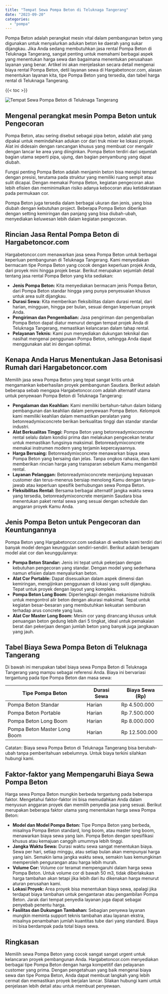 ```yaml
---
title: "Tempat Sewa Pompa Beton di Teluknaga Tangerang"
date: "2023-09-20"
categories: 
  - "pompa"
---
```




Pompa Beton adalah perangkat mesin vital dalam pembangunan beton yang digunakan untuk menyalurkan adukan beton ke daerah yang sukar dijangkau. Jika Anda sedang membutuhkan jasa rental Pompa Beton di Teluknaga Tangerang, sangat penting untuk memahami berbagai aspek yang menentukan harga sewa dan bagaimana menentukan perusahaan layanan yang benar. Artikel ini akan menjelaskan secara detail mengenai biaya rental Pompa Beton, detil layanan sewa di Hargabetoncor.com, alasan menentukan layanan kita, tipe Pompa Beton yang tersedia, dan tabel harga rental di Teluknaga Tangerang.

{{< toc >}}

![Tempat Sewa Pompa Beton di Teluknaga Tangerang](https://hargareadymixid.github.io/pompa/concrete-pump%20(22).png)

## Mengenal perangkat mesin Pompa Beton untuk Pengecoran

Pompa Beton, atau sering disebut sebagai pipa beton, adalah alat yang dipakai untuk memindahkan adukan cor dari truk mixer ke lokasi proyek. Alat ini didesain dengan rancangan khusus yang membuat cor mengalir dengan lancar ke area yang diinginkan. Pompa Beton terdiri dari sejumlah bagian utama seperti pipa, ujung, dan bagian penyambung yang dapat diubah.

Fungsi penting Pompa Beton adalah menjamin beton bisa mengisi tempat dengan presisi, terutama pada struktur yang memiliki ruang sempit atau sulit dicapai. Dengan memakai Pompa Beton, kegiatan pengecoran akan lebih efisien dan meminimalkan risiko adanya kebocoran atau ketidakrataan pada permukaan cor.

Pompa Beton juga tersedia dalam berbagai ukuran dan jenis, yang bisa diubah dengan kebutuhan project. Beberapa Pompa Beton diberikan dengan setting kemiringan dan panjang yang bisa diubah-ubah, menyediakan keluwesan lebih dalam kegiatan pengecoran.

## Rincian Jasa Rental Pompa Beton di Hargabetoncor.com

Hargabetoncor.com menawarkan jasa sewa Pompa Beton untuk berbagai keperluan pembangunan di Teluknaga Tangerang. Kami menyediakan bermacam tipe Pompa Beton yang cocok dengan keperluan projek Anda, dari proyek mini hingga projek besar. Berikut merupakan sejumlah detail tentang jasa rental Pompa Beton yang kita sediakan:

- **Jenis Pompa Beton:** Kita menyediakan bermacam jenis Pompa Beton, dari Pompa Beton standar hingga yang punya penyesuaian khusus untuk area sulit dijangkau.
- **Durasi Sewa:** Kita memberikan fleksibilitas dalam durasi rental, dari harian, mingguan, hingga per bulan, sesuai dengan keperluan proyek Anda.
- **Pengiriman dan Pengembalian:** Jasa pengiriman dan pengembalian Pompa Beton dapat diatur menurut dengan tempat projek Anda di Teluknaga Tangerang, memastikan kelancaran dalam tahap rental.
- **Pelayanan Teknis:** Kami pun menyediakan dukungan teknikal dan nasihat mengenai penggunaan Pompa Beton, sehingga Anda dapat menggunakan alat ini dengan optimal.

## Kenapa Anda Harus Menentukan Jasa Betonisasi Rumah dari Hargabetoncor.com

Memilih jasa sewa Pompa Beton yang tepat sangat kritis untuk mengamankan keberhasilan proyek pembangunan Saudara. Berikut adalah beberapa sebab mengapa Hargabetoncor.com adalah alternatif utama untuk penyewaan Pompa Beton di Teluknaga Tangerang:

- **Pengalaman dan Keahlian:** Kami memiliki bertahun-tahun dalam bidang pembangunan dan keahlian dalam penyewaan Pompa Beton. Kelompok kami memiliki keahlian dalam memastikan peralatan yang betonreadymixconcrete berikan berkualitas tinggi dan standar standar industri.
- **Alat Berkualitas Tinggi:** Pompa Beton yang betonreadymixconcrete rental selalu dalam kondisi prima dan melakukan pengecekan teratur untuk memastikan fungsinya maksimal. Betonreadymixconcrete memakai instrumen modern yang terjamin kepercayaannya.
- **Harga Bersaing:** Betonreadymixconcrete menawarkan biaya sewa Pompa Beton yang bersaing dan jelas. Tanpa ongkos rahasia, dan kami memberikan rincian harga yang transparan sebelum Kamu mengambil rental.
- **Layanan Pelanggan:** Betonreadymixconcrete menjunjung kepuasan customer dan terus-menerus bersiap menolong Kamu dengan tanya-jawab atau keperluan spesifik berhubungan sewa Pompa Beton.
- **Fleksibilitas Rental:** Bersama berbagai alternatif jangka waktu sewa yang tersedia, betonreadymixconcrete menjamin Saudara bisa menentukan paket rental sewa yang sesuai dengan schedule dan anggaran proyek Kamu Anda.

## Jenis Pompa Beton untuk Pengecoran dan Keuntungannya

Pompa Beton yang Hargabetoncor.com sediakan di website kami terdiri dari banyak model dengan keunggulan sendiri-sendiri. Berikut adalah beragam model alat cor dan keunggulannya:

- **Pompa Beton Standar:** Jenis ini tepat untuk pekerjaan dengan kebutuhan pengecoran yang standar. Dengan model yang sederhana namun efisien dalam menyalurkan beton.
- **Alat Cor Portable:** Dapat disesuaikan dalam aspek dimensi dan kemiringan, mengijinkan penggunaan di lokasi yang sulit dijangkau. Tepat untuk proyek dengan layout yang kompleks.
- **Pompa Beton Long Boom:** Diperlengkapi dengan mekanisme hidrolik untuk mengontrol alir beton dengan akurasi maksimal. Tepat untuk kegiatan besar-besaran yang membutuhkan kekuatan semburan terhadap arus concrete yang luas.
- **Alat Cor Master Long Boom:** Mesin cor yang dirancang khusus untuk penuangan beton gedung lebih dari 5 tingkat, ideal untuk pemakaian berat dan pekerjaan dengan jumlah beton yang banyak juga jangkauan yang jauh.

## Tabel Biaya Sewa Pompa Beton di Teluknaga Tangerang

Di bawah ini merupakan tabel biaya sewa Pompa Beton di Teluknaga Tangerang yang mampu sebagai referensi Anda. Biaya ini bervariasi tergantung pada tipe Pompa Beton dan masa sewa:

| Tipe Pompa Beton | Durasi Sewa | Biaya Sewa (Rp) |
| --- | --- | --- |
| Pompa Beton Standar | Harian | Rp 4.500.000 |
| Pompa Beton Portable | Harian | Rp 7.500.000 |
| Pompa Beton Long Boom | Harian | Rp 8.000.000 |
| Pompa Beton Master Long Boom | Harian | Rp 12.500.000 |

Catatan: Biaya sewa Pompa Beton di Teluknaga Tangerang bisa berubah-ubah tanpa pemberitahuan sebelumnya. Untuk biaya terkini silahkan hubungi kami.

## Faktor-faktor yang Mempengaruhi Biaya Sewa Pompa Beton

Harga sewa Pompa Beton mungkin berbeda tergantung pada beberapa faktor. Mengetahui faktor-faktor ini bisa memudahkan Anda dalam menyusun anggaran proyek dan memilih penyedia jasa yang sesuai. Berikut merupakan beberapa faktor utama yang menentukan harga sewa Pompa Beton:

- **Model dan Model Pompa Beton:** Tipe Pompa Beton yang berbeda, misalnya Pompa Beton standard, long boom, atau master long boom, menawarkan biaya sewa yang lain. Pompa Beton dengan spesifikasi khusus atau kemajuan canggih umumnya lebih tinggi.
- **Jangka Waktu Sewa:** Durasi waktu sewa sangat menentukan biaya. Sewa per hari, setiap minggu, atau setiap bulan akan mempunyai harga yang lain. Semakin lama jangka waktu sewa, semakin luas kemungkinan memperoleh pengurangan atau harga lebih murah.
- **Volume Cor:** Volume cor teramat mempengaruhi dalam harga sewa Pompa Beton. Untuk volume cor di bawah 50 m3, tidak diberlakukan harga tambahan akan tetapi jika lebih dari itu dikenakan harga menurut aturan perusahan kami.
- **Lokasi Proyek:** Area proyek bisa menentukan biaya sewa, apalagi jika terdapat biaya tambahan untuk pengantaran atau pengambilan Pompa Beton. Jarak dari tempat penyedia layanan juga dapat sebagai penyebab penentu harga.
- **Fasilitas dan Dukungan Tambahan:** Sebagian penyewa layanan mungkin meminta support teknis tambahan atau layanan ekstra, misalnya penambahan jumlah kuantitas tube dari yang standard. Biaya ini bisa berdampak pada total biaya sewa.

## Ringkasan

Memilih sewa Pompa Beton yang cocok sangat sangat urgent untuk kelancaran proyek pembangunan Anda. Hargabetoncor.com menyediakan berbagai tipe Pompa Beton dengan harga kompetitif dan pelayanan customer yang prima. Dengan pengetahuan yang baik mengenai biaya sewa dan tipe Pompa Beton, Anda dapat membuat langkah yang lebih cermat dan memastikan proyek berjalan lancar. Silakan hubungi kami untuk penjelasan lebih detail atau untuk membuat penyewaan.
